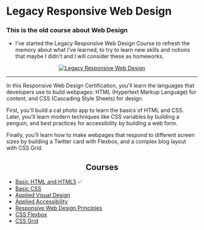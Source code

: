 # Legacy Responsive Web Design

### This is the old course about Web Design

- I've started the Legacy Responsive Web Design Course to refresh the memory about what I've learned, to try to learn new skills and notions that maybe I didn't and I will consider these as homeworks.

<p align="center">
<a href="https://www.freecodecamp.org/learn/responsive-web-design/"><img src="https://img.shields.io/badge/Freecodecamp-%23123.svg?&style=for-the-badge&logo=freecodecamp&logoColor=green" alt="Legacy Responsive Web Design"></a>
</p>

<hr>

In this Responsive Web Design Certification, you'll learn the languages that developers use to build webpages: HTML (Hypertext Markup Language) for content, and CSS (Cascading Style Sheets) for design.

First, you'll build a cat photo app to learn the basics of HTML and CSS. Later, you'll learn modern techniques like CSS variables by building a penguin, and best practices for accessibility by building a web form.

Finally, you'll learn how to make webpages that respond to different screen sizes by building a Twitter card with Flexbox, and a complex blog layout with CSS Grid.

<h2 align="center"><b>Courses</b></h2>

- [Basic HTML and HTML5](https://www.freecodecamp.org/learn/responsive-web-design/#basic-html-and-html5) ✅
- [Basic CSS](https://www.freecodecamp.org/learn/responsive-web-design/#basic-css)
- [Applied Visual Design](https://www.freecodecamp.org/learn/responsive-web-design/#applied-visual-design)
- [Applied Accessibility](https://www.freecodecamp.org/learn/responsive-web-design#applied-accessibility)
- [Responsive Web Design Principles](https://www.freecodecamp.org/learn/responsive-web-design#responsive-web-design-principles)
- [CSS Flexbox](https://www.freecodecamp.org/learn/responsive-web-design#css-flexbox)
- [CSS Grid](https://www.freecodecamp.org/learn/responsive-web-design#css-grid)
